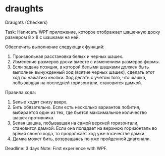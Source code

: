 # draughts
Draughts (Checkers)

Task:
Написать WPF приложение, которое отображает шашечную доску размером 8 x 8 с шашками на ней. 

Обеспечить выполнение следующих функций:

1. Произвольная расстановка белых и черных шашек.
2. Изменение размеров доски вместе с изменением размеров формы.
3. Если задана позиция, в которой белыми шашками должен быть выполнен вынужденный ход (взятие черных шашек), сделать этот ход по нажатию кнопки. Ход делать с учетом того, что шашка, побывавшая на последней горизонтали, становится дамкой.

Правила хода:
1. Белые ходят снизу вверх.
2. Бить обязательно. Если есть несколько вариантов побития, выбирается один из тех, где бьется максимальное количество шашек противника.
3. Белая шашка, побывавшая на самой верхней горизонтали, становится дамкой. Если она попадает на верхнюю горизонталь во время своего хода, то продолжает ход уже в качестве дамки.
4. Дамка может бить, возвращаясь по уже пройденной диагонали.

Deadline: 3 days
Note: First experience with WPF.
